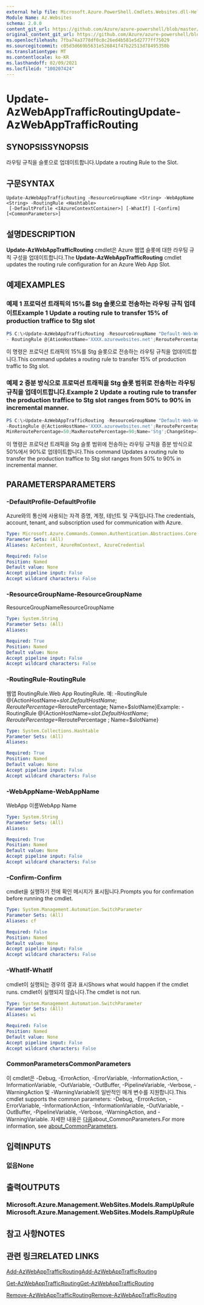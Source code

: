 ```yaml
---
external help file: Microsoft.Azure.PowerShell.Cmdlets.Websites.dll-Help.xml
Module Name: Az.Websites
schema: 2.0.0
content_git_url: https://github.com/Azure/azure-powershell/blob/master/src/Websites/Websites/help/Update-AzWebAppTrafficRouting.md
original_content_git_url: https://github.com/Azure/azure-powershell/blob/master/src/Websites/Websites/help/Update-AzWebAppTrafficRouting.md
ms.openlocfilehash: 7fba74a3778df0c8c26ed4b581e5d2777ff75029
ms.sourcegitcommit: c05d3d669b5631e526841f47b22513d78495350b
ms.translationtype: MT
ms.contentlocale: ko-KR
ms.lasthandoff: 02/09/2021
ms.locfileid: "100207424"
---
```

# <span data-ttu-id="8c61f-101">Update-AzWebAppTrafficRouting</span><span class="sxs-lookup"><span data-stu-id="8c61f-101">Update-AzWebAppTrafficRouting</span></span>

## <span data-ttu-id="8c61f-102">SYNOPSIS</span><span class="sxs-lookup"><span data-stu-id="8c61f-102">SYNOPSIS</span></span>
<span data-ttu-id="8c61f-103">라우팅 규칙을 슬롯으로 업데이트합니다.</span><span class="sxs-lookup"><span data-stu-id="8c61f-103">Update a routing Rule to the Slot.</span></span>

## <span data-ttu-id="8c61f-104">구문</span><span class="sxs-lookup"><span data-stu-id="8c61f-104">SYNTAX</span></span>

```
Update-AzWebAppTrafficRouting -ResourceGroupName <String> -WebAppName <String> -RoutingRule <Hashtable>
 [-DefaultProfile <IAzureContextContainer>] [-WhatIf] [-Confirm] [<CommonParameters>]
```

## <span data-ttu-id="8c61f-105">설명</span><span class="sxs-lookup"><span data-stu-id="8c61f-105">DESCRIPTION</span></span>
<span data-ttu-id="8c61f-106">**Update-AzWebAppTrafficRouting** cmdlet은 Azure 웹앱 슬롯에 대한 라우팅 규칙 구성을 업데이트합니다.</span><span class="sxs-lookup"><span data-stu-id="8c61f-106">The **Update-AzWebAppTrafficRouting** cmdlet updates the routing rule configuration for an Azure Web App Slot.</span></span>

## <span data-ttu-id="8c61f-107">예제</span><span class="sxs-lookup"><span data-stu-id="8c61f-107">EXAMPLES</span></span>

### <span data-ttu-id="8c61f-108">예제 1 프로덕션 트래픽의 15%를 Stg 슬롯으로 전송하는 라우팅 규칙 업데이트</span><span class="sxs-lookup"><span data-stu-id="8c61f-108">Example 1 Update a routing rule to transfer 15% of production traffice to  Stg slot</span></span>
```powershell
PS C:\>Update-AzWebAppTrafficRouting -ResourceGroupName "Default-Web-WestUS" -WebAppName "ContosoSite" 
- RoutingRule @{AtionHostName='XXXX.azurewebsites.net';ReroutePercentage=15;Name='Stg'}
```

<span data-ttu-id="8c61f-109">이 명령은 프로덕션 트래픽의 15%를 Stg 슬롯으로 전송하는 라우팅 규칙을 업데이트합니다.</span><span class="sxs-lookup"><span data-stu-id="8c61f-109">This command updates a routing rule to transfer 15% of production traffic to Stg slot.</span></span>

### <span data-ttu-id="8c61f-110">예제 2 증분 방식으로 프로덕션 트래픽을 Stg 슬롯 범위로 전송하는 라우팅 규칙을 업데이트합니다.</span><span class="sxs-lookup"><span data-stu-id="8c61f-110">Example 2 Update a routing rule to transfer the production traffice to Stg slot ranges from 50% to 90% in incremental manner.</span></span>
```powershell
PS C:\>Update-AzWebAppTrafficRouting -ResourceGroupName "Default-Web-WestUS" -WebAppName "ContosoSite" 
-RoutingRule @{ActionHostName='XXXX.azurewebsites.net';ReroutePercentage=50;ChangeIntervalInMinutes=1;
MinReroutePercentage=50;MaxReroutePercentage=90;Name='Stg';ChangeStep=10}
```

<span data-ttu-id="8c61f-111">이 명령은 프로덕션 트래픽을 Stg 슬롯 범위에 전송하는 라우팅 규칙을 증분 방식으로 50%에서 90%로 업데이트합니다.</span><span class="sxs-lookup"><span data-stu-id="8c61f-111">This command Updates a routing rule to transfer the production traffice to Stg slot ranges from 50% to 90% in incremental manner.</span></span>

## <span data-ttu-id="8c61f-112">PARAMETERS</span><span class="sxs-lookup"><span data-stu-id="8c61f-112">PARAMETERS</span></span>

### <span data-ttu-id="8c61f-113">-DefaultProfile</span><span class="sxs-lookup"><span data-stu-id="8c61f-113">-DefaultProfile</span></span>
<span data-ttu-id="8c61f-114">Azure와의 통신에 사용되는 자격 증명, 계정, 테넌트 및 구독입니다.</span><span class="sxs-lookup"><span data-stu-id="8c61f-114">The credentials, account, tenant, and subscription used for communication with Azure.</span></span>

```yaml
Type: Microsoft.Azure.Commands.Common.Authentication.Abstractions.Core.IAzureContextContainer
Parameter Sets: (All)
Aliases: AzContext, AzureRmContext, AzureCredential

Required: False
Position: Named
Default value: None
Accept pipeline input: False
Accept wildcard characters: False
```

### <span data-ttu-id="8c61f-115">-ResourceGroupName</span><span class="sxs-lookup"><span data-stu-id="8c61f-115">-ResourceGroupName</span></span>
<span data-ttu-id="8c61f-116">ResourceGroupName</span><span class="sxs-lookup"><span data-stu-id="8c61f-116">ResourceGroupName</span></span>
```yaml
Type: System.String
Parameter Sets: (All)
Aliases:

Required: True
Position: Named
Default value: None
Accept pipeline input: False
Accept wildcard characters: False
```

### <span data-ttu-id="8c61f-117">-RoutingRule</span><span class="sxs-lookup"><span data-stu-id="8c61f-117">-RoutingRule</span></span>
<span data-ttu-id="8c61f-118">웹앱 RoutingRule.</span><span class="sxs-lookup"><span data-stu-id="8c61f-118">Web App RoutingRule.</span></span>
<span data-ttu-id="8c61f-119">예: -RoutingRule @{ActionHostName=$slot. DefaultHostName; ReroutePercentage=$ReroutePercentage; Name=$slotName}</span><span class="sxs-lookup"><span data-stu-id="8c61f-119">Example: -RoutingRule @{ActionHostName=$slot.DefaultHostName ; ReroutePercentage=$ReroutePercentage ; Name=$slotName}</span></span>

```yaml
Type: System.Collections.Hashtable
Parameter Sets: (All)
Aliases:

Required: True
Position: Named
Default value: None
Accept pipeline input: False
Accept wildcard characters: False
```

### <span data-ttu-id="8c61f-120">-WebAppName</span><span class="sxs-lookup"><span data-stu-id="8c61f-120">-WebAppName</span></span>
<span data-ttu-id="8c61f-121">WebApp 이름</span><span class="sxs-lookup"><span data-stu-id="8c61f-121">WebApp Name</span></span>

```yaml
Type: System.String
Parameter Sets: (All)
Aliases:

Required: True
Position: Named
Default value: None
Accept pipeline input: False
Accept wildcard characters: False
```

### <span data-ttu-id="8c61f-122">-Confirm</span><span class="sxs-lookup"><span data-stu-id="8c61f-122">-Confirm</span></span>
<span data-ttu-id="8c61f-123">cmdlet을 실행하기 전에 확인 메시지가 표시됩니다.</span><span class="sxs-lookup"><span data-stu-id="8c61f-123">Prompts you for confirmation before running the cmdlet.</span></span>

```yaml
Type: System.Management.Automation.SwitchParameter
Parameter Sets: (All)
Aliases: cf

Required: False
Position: Named
Default value: None
Accept pipeline input: False
Accept wildcard characters: False
```

### <span data-ttu-id="8c61f-124">-WhatIf</span><span class="sxs-lookup"><span data-stu-id="8c61f-124">-WhatIf</span></span>
<span data-ttu-id="8c61f-125">cmdlet이 실행되는 경우의 결과 표시</span><span class="sxs-lookup"><span data-stu-id="8c61f-125">Shows what would happen if the cmdlet runs.</span></span>
<span data-ttu-id="8c61f-126">cmdlet이 실행되지 않습니다.</span><span class="sxs-lookup"><span data-stu-id="8c61f-126">The cmdlet is not run.</span></span>

```yaml
Type: System.Management.Automation.SwitchParameter
Parameter Sets: (All)
Aliases: wi

Required: False
Position: Named
Default value: None
Accept pipeline input: False
Accept wildcard characters: False
```

### <span data-ttu-id="8c61f-127">CommonParameters</span><span class="sxs-lookup"><span data-stu-id="8c61f-127">CommonParameters</span></span>
<span data-ttu-id="8c61f-128">이 cmdlet은 -Debug, -ErrorAction, -ErrorVariable, -InformationAction, -InformationVariable, -OutVariable, -OutBuffer, -PipelineVariable, -Verbose, -WarningAction 및 -WarningVariable의 일반적인 매개 변수를 지원합니다.</span><span class="sxs-lookup"><span data-stu-id="8c61f-128">This cmdlet supports the common parameters: -Debug, -ErrorAction, -ErrorVariable, -InformationAction, -InformationVariable, -OutVariable, -OutBuffer, -PipelineVariable, -Verbose, -WarningAction, and -WarningVariable.</span></span> <span data-ttu-id="8c61f-129">자세한 내용은 [다음](http://go.microsoft.com/fwlink/?LinkID=113216)about_CommonParameters.</span><span class="sxs-lookup"><span data-stu-id="8c61f-129">For more information, see [about_CommonParameters](http://go.microsoft.com/fwlink/?LinkID=113216).</span></span>

## <span data-ttu-id="8c61f-130">입력</span><span class="sxs-lookup"><span data-stu-id="8c61f-130">INPUTS</span></span>

### <span data-ttu-id="8c61f-131">없음</span><span class="sxs-lookup"><span data-stu-id="8c61f-131">None</span></span>

## <span data-ttu-id="8c61f-132">출력</span><span class="sxs-lookup"><span data-stu-id="8c61f-132">OUTPUTS</span></span>

### <span data-ttu-id="8c61f-133">Microsoft.Azure.Management.WebSites.Models.RampUpRule</span><span class="sxs-lookup"><span data-stu-id="8c61f-133">Microsoft.Azure.Management.WebSites.Models.RampUpRule</span></span>

## <span data-ttu-id="8c61f-134">참고 사항</span><span class="sxs-lookup"><span data-stu-id="8c61f-134">NOTES</span></span>

## <span data-ttu-id="8c61f-135">관련 링크</span><span class="sxs-lookup"><span data-stu-id="8c61f-135">RELATED LINKS</span></span>

[<span data-ttu-id="8c61f-136">Add-AzWebAppTrafficRouting</span><span class="sxs-lookup"><span data-stu-id="8c61f-136">Add-AzWebAppTrafficRouting</span></span>](./Add-AzWebAppTrafficRouting.md)

[<span data-ttu-id="8c61f-137">Get-AzWebAppTrafficRouting</span><span class="sxs-lookup"><span data-stu-id="8c61f-137">Get-AzWebAppTrafficRouting</span></span>](./Get-AzWebAppTrafficRouting.md)

[<span data-ttu-id="8c61f-138">Remove-AzWebAppTrafficRouting</span><span class="sxs-lookup"><span data-stu-id="8c61f-138">Remove-AzWebAppTrafficRouting</span></span>](./Remove-AzWebAppTrafficRouting.md)